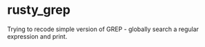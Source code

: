 # rusty_grep
Trying to recode simple version of GREP - globally search a regular expression and print.
